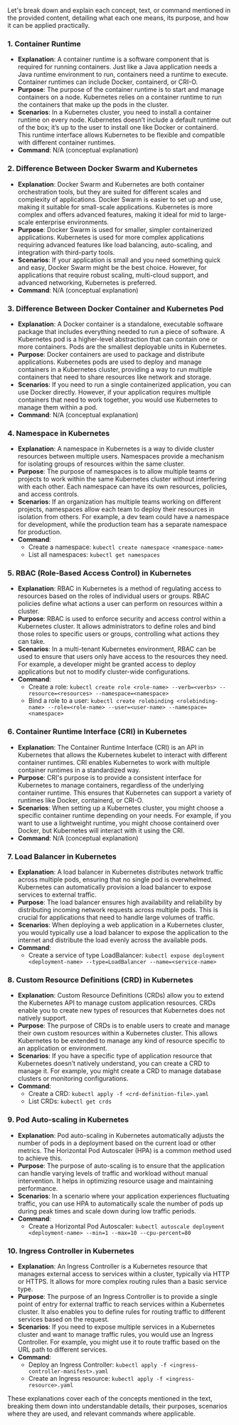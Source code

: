 Let's break down and explain each concept, text, or command mentioned in the provided content, detailing what each one means, its purpose, and how it can be applied practically.

### 1. **Container Runtime**
   - **Explanation**: A container runtime is a software component that is required for running containers. Just like a Java application needs a Java runtime environment to run, containers need a runtime to execute. Container runtimes can include Docker, containerd, or CRI-O.
   - **Purpose**: The purpose of the container runtime is to start and manage containers on a node. Kubernetes relies on a container runtime to run the containers that make up the pods in the cluster.
   - **Scenarios**: In a Kubernetes cluster, you need to install a container runtime on every node. Kubernetes doesn’t include a default runtime out of the box; it’s up to the user to install one like Docker or containerd. This runtime interface allows Kubernetes to be flexible and compatible with different container runtimes.
   - **Command**: N/A (conceptual explanation)

### 2. **Difference Between Docker Swarm and Kubernetes**
   - **Explanation**: Docker Swarm and Kubernetes are both container orchestration tools, but they are suited for different scales and complexity of applications. Docker Swarm is easier to set up and use, making it suitable for small-scale applications. Kubernetes is more complex and offers advanced features, making it ideal for mid to large-scale enterprise environments.
   - **Purpose**: Docker Swarm is used for smaller, simpler containerized applications. Kubernetes is used for more complex applications requiring advanced features like load balancing, auto-scaling, and integration with third-party tools.
   - **Scenarios**: If your application is small and you need something quick and easy, Docker Swarm might be the best choice. However, for applications that require robust scaling, multi-cloud support, and advanced networking, Kubernetes is preferred.
   - **Command**: N/A (conceptual explanation)

### 3. **Difference Between Docker Container and Kubernetes Pod**
   - **Explanation**: A Docker container is a standalone, executable software package that includes everything needed to run a piece of software. A Kubernetes pod is a higher-level abstraction that can contain one or more containers. Pods are the smallest deployable units in Kubernetes.
   - **Purpose**: Docker containers are used to package and distribute applications. Kubernetes pods are used to deploy and manage containers in a Kubernetes cluster, providing a way to run multiple containers that need to share resources like network and storage.
   - **Scenarios**: If you need to run a single containerized application, you can use Docker directly. However, if your application requires multiple containers that need to work together, you would use Kubernetes to manage them within a pod.
   - **Command**: N/A (conceptual explanation)

### 4. **Namespace in Kubernetes**
   - **Explanation**: A namespace in Kubernetes is a way to divide cluster resources between multiple users. Namespaces provide a mechanism for isolating groups of resources within the same cluster.
   - **Purpose**: The purpose of namespaces is to allow multiple teams or projects to work within the same Kubernetes cluster without interfering with each other. Each namespace can have its own resources, policies, and access controls.
   - **Scenarios**: If an organization has multiple teams working on different projects, namespaces allow each team to deploy their resources in isolation from others. For example, a dev team could have a namespace for development, while the production team has a separate namespace for production.
   - **Command**: 
     - Create a namespace: `kubectl create namespace <namespace-name>`
     - List all namespaces: `kubectl get namespaces`

### 5. **RBAC (Role-Based Access Control) in Kubernetes**
   - **Explanation**: RBAC in Kubernetes is a method of regulating access to resources based on the roles of individual users or groups. RBAC policies define what actions a user can perform on resources within a cluster.
   - **Purpose**: RBAC is used to enforce security and access control within a Kubernetes cluster. It allows administrators to define roles and bind those roles to specific users or groups, controlling what actions they can take.
   - **Scenarios**: In a multi-tenant Kubernetes environment, RBAC can be used to ensure that users only have access to the resources they need. For example, a developer might be granted access to deploy applications but not to modify cluster-wide configurations.
   - **Command**: 
     - Create a role: `kubectl create role <role-name> --verb=<verbs> --resource=<resources> --namespace=<namespace>`
     - Bind a role to a user: `kubectl create rolebinding <rolebinding-name> --role=<role-name> --user=<user-name> --namespace=<namespace>`

### 6. **Container Runtime Interface (CRI) in Kubernetes**
   - **Explanation**: The Container Runtime Interface (CRI) is an API in Kubernetes that allows the Kubernetes kubelet to interact with different container runtimes. CRI enables Kubernetes to work with multiple container runtimes in a standardized way.
   - **Purpose**: CRI's purpose is to provide a consistent interface for Kubernetes to manage containers, regardless of the underlying container runtime. This ensures that Kubernetes can support a variety of runtimes like Docker, containerd, or CRI-O.
   - **Scenarios**: When setting up a Kubernetes cluster, you might choose a specific container runtime depending on your needs. For example, if you want to use a lightweight runtime, you might choose containerd over Docker, but Kubernetes will interact with it using the CRI.
   - **Command**: N/A (conceptual explanation)

### 7. **Load Balancer in Kubernetes**
   - **Explanation**: A load balancer in Kubernetes distributes network traffic across multiple pods, ensuring that no single pod is overwhelmed. Kubernetes can automatically provision a load balancer to expose services to external traffic.
   - **Purpose**: The load balancer ensures high availability and reliability by distributing incoming network requests across multiple pods. This is crucial for applications that need to handle large volumes of traffic.
   - **Scenarios**: When deploying a web application in a Kubernetes cluster, you would typically use a load balancer to expose the application to the internet and distribute the load evenly across the available pods.
   - **Command**: 
     - Create a service of type LoadBalancer: `kubectl expose deployment <deployment-name> --type=LoadBalancer --name=<service-name>`

### 8. **Custom Resource Definitions (CRD) in Kubernetes**
   - **Explanation**: Custom Resource Definitions (CRDs) allow you to extend the Kubernetes API to manage custom application resources. CRDs enable you to create new types of resources that Kubernetes does not natively support.
   - **Purpose**: The purpose of CRDs is to enable users to create and manage their own custom resources within a Kubernetes cluster. This allows Kubernetes to be extended to manage any kind of resource specific to an application or environment.
   - **Scenarios**: If you have a specific type of application resource that Kubernetes doesn’t natively understand, you can create a CRD to manage it. For example, you might create a CRD to manage database clusters or monitoring configurations.
   - **Command**: 
     - Create a CRD: `kubectl apply -f <crd-definition-file>.yaml`
     - List CRDs: `kubectl get crds`

### 9. **Pod Auto-scaling in Kubernetes**
   - **Explanation**: Pod auto-scaling in Kubernetes automatically adjusts the number of pods in a deployment based on the current load or other metrics. The Horizontal Pod Autoscaler (HPA) is a common method used to achieve this.
   - **Purpose**: The purpose of auto-scaling is to ensure that the application can handle varying levels of traffic and workload without manual intervention. It helps in optimizing resource usage and maintaining performance.
   - **Scenarios**: In a scenario where your application experiences fluctuating traffic, you can use HPA to automatically scale the number of pods up during peak times and scale down during low traffic periods.
   - **Command**: 
     - Create a Horizontal Pod Autoscaler: `kubectl autoscale deployment <deployment-name> --min=1 --max=10 --cpu-percent=80`

### 10. **Ingress Controller in Kubernetes**
   - **Explanation**: An Ingress Controller is a Kubernetes resource that manages external access to services within a cluster, typically via HTTP or HTTPS. It allows for more complex routing rules than a basic service type.
   - **Purpose**: The purpose of an Ingress Controller is to provide a single point of entry for external traffic to reach services within a Kubernetes cluster. It also enables you to define rules for routing traffic to different services based on the request.
   - **Scenarios**: If you need to expose multiple services in a Kubernetes cluster and want to manage traffic rules, you would use an Ingress Controller. For example, you might use it to route traffic based on the URL path to different services.
   - **Command**: 
     - Deploy an Ingress Controller: `kubectl apply -f <ingress-controller-manifest>.yaml`
     - Create an Ingress resource: `kubectl apply -f <ingress-resource>.yaml`

These explanations cover each of the concepts mentioned in the text, breaking them down into understandable details, their purposes, scenarios where they are used, and relevant commands where applicable.